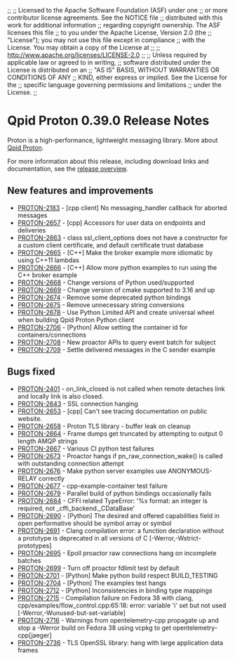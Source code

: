 ;;
;; Licensed to the Apache Software Foundation (ASF) under one
;; or more contributor license agreements.  See the NOTICE file
;; distributed with this work for additional information
;; regarding copyright ownership.  The ASF licenses this file
;; to you under the Apache License, Version 2.0 (the
;; "License"); you may not use this file except in compliance
;; with the License.  You may obtain a copy of the License at
;; 
;;   http://www.apache.org/licenses/LICENSE-2.0
;; 
;; Unless required by applicable law or agreed to in writing,
;; software distributed under the License is distributed on an
;; "AS IS" BASIS, WITHOUT WARRANTIES OR CONDITIONS OF ANY
;; KIND, either express or implied.  See the License for the
;; specific language governing permissions and limitations
;; under the License.
;;

# Qpid Proton 0.39.0 Release Notes

Proton is a high-performance, lightweight messaging library. More
about [Qpid Proton]({{site_url}}/proton/index.html).

For more information about this release, including download links and
documentation, see the [release overview](index.html).


## New features and improvements

 - [PROTON-2183](https://issues.apache.org/jira/browse/PROTON-2183) - [cpp client] No messaging_handler callback for aborted messages
 - [PROTON-2657](https://issues.apache.org/jira/browse/PROTON-2657) - [cpp] Accessors for user data on endpoints and deliveries
 - [PROTON-2663](https://issues.apache.org/jira/browse/PROTON-2663) - class ssl_client_options does not have a constructor for a custom client certificate, and default certificate trust database 
 - [PROTON-2665](https://issues.apache.org/jira/browse/PROTON-2665) - [C++] Make the broker example more idiomatic by using C++11 lambdas
 - [PROTON-2666](https://issues.apache.org/jira/browse/PROTON-2666) - [C++] Allow more python examples to run using the C++ broker example
 - [PROTON-2668](https://issues.apache.org/jira/browse/PROTON-2668) - Change versions of Python used/supported
 - [PROTON-2669](https://issues.apache.org/jira/browse/PROTON-2669) - Change version of cmake supported to 3.16 and up
 - [PROTON-2674](https://issues.apache.org/jira/browse/PROTON-2674) - Remove some deprecated python bindings
 - [PROTON-2675](https://issues.apache.org/jira/browse/PROTON-2675) - Remove unnecessary string conversions
 - [PROTON-2678](https://issues.apache.org/jira/browse/PROTON-2678) - Use Python Limited API and create universal wheel when building Qpid Proton Python client
 - [PROTON-2706](https://issues.apache.org/jira/browse/PROTON-2706) - [Python] Allow setting the container id for containers/connections
 - [PROTON-2708](https://issues.apache.org/jira/browse/PROTON-2708) - New proactor APIs to query event batch for subject
 - [PROTON-2709](https://issues.apache.org/jira/browse/PROTON-2709) - Settle delivered messages in the C sender example

## Bugs fixed

 - [PROTON-2401](https://issues.apache.org/jira/browse/PROTON-2401) - on_link_closed is not called when remote detaches link and locally link is also closed.
 - [PROTON-2643](https://issues.apache.org/jira/browse/PROTON-2643) - SSL connection hanging
 - [PROTON-2653](https://issues.apache.org/jira/browse/PROTON-2653) - [cpp] Can't see tracing documentation on public website.
 - [PROTON-2658](https://issues.apache.org/jira/browse/PROTON-2658) - Proton TLS library - buffer leak on cleanup
 - [PROTON-2664](https://issues.apache.org/jira/browse/PROTON-2664) - Frame dumps get truncated by attempting to output 0 length AMQP strings
 - [PROTON-2667](https://issues.apache.org/jira/browse/PROTON-2667) - Various CI python test failures
 - [PROTON-2673](https://issues.apache.org/jira/browse/PROTON-2673) - Proactor hangs if pn_raw_connection_wake() is called with outstanding connection attempt
 - [PROTON-2676](https://issues.apache.org/jira/browse/PROTON-2676) - Make python server examples use ANONYMOUS-RELAY correctly
 - [PROTON-2677](https://issues.apache.org/jira/browse/PROTON-2677) - cpp-example-container test failure
 - [PROTON-2679](https://issues.apache.org/jira/browse/PROTON-2679) - Parallel build of python bindings occasionally fails
 - [PROTON-2684](https://issues.apache.org/jira/browse/PROTON-2684) - CFFI related TypeError:  '%x format: an integer is required, not _cffi_backend._CDataBase'
 - [PROTON-2690](https://issues.apache.org/jira/browse/PROTON-2690) - [Python] The desired and offered capabilities field in open performative should be symbol array or symbol
 - [PROTON-2691](https://issues.apache.org/jira/browse/PROTON-2691) - Clang compilation error: a function declaration without a prototype is deprecated in all versions of C [-Werror,-Wstrict-prototypes]
 - [PROTON-2695](https://issues.apache.org/jira/browse/PROTON-2695) - Epoll proactor raw connections hang on incomplete batches
 - [PROTON-2699](https://issues.apache.org/jira/browse/PROTON-2699) - Turn off proactor fdlimit test by default
 - [PROTON-2701](https://issues.apache.org/jira/browse/PROTON-2701) - [Python] Make python build respect BUILD_TESTING
 - [PROTON-2704](https://issues.apache.org/jira/browse/PROTON-2704) - [Python] The examples test hangs
 - [PROTON-2712](https://issues.apache.org/jira/browse/PROTON-2712) - [Python] Inconsistencies in binding type mappings
 - [PROTON-2715](https://issues.apache.org/jira/browse/PROTON-2715) - Compilation failure on Fedora 38 with clang, cpp/examples/flow_control.cpp:65:18: error: variable 'i' set but not used [-Werror,-Wunused-but-set-variable]
 - [PROTON-2716](https://issues.apache.org/jira/browse/PROTON-2716) - Warnings from opentelemetry-cpp propagate up and stop a -Werror build on Fedora 38 using vcpkg to get opentelemetry-cpp[jaeger]
 - [PROTON-2736](https://issues.apache.org/jira/browse/PROTON-2736) - TLS OpenSSL library: hang with large application data frames